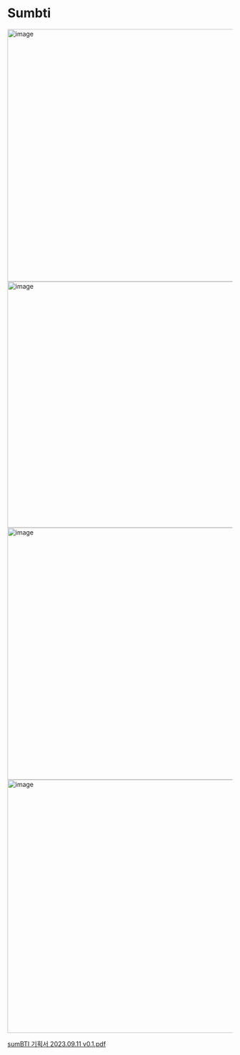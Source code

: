 # Sumbti
<img width="565" alt="image" src="https://github.com/mingkyu9/Sumbti/assets/114455898/35c82877-4ad4-421b-be04-d6f40d4bae1a">
<img width="551" alt="image" src="https://github.com/mingkyu9/Sumbti/assets/114455898/cddbd627-33d2-45ab-a437-dab1f4df93fa">
<img width="564" alt="image" src="https://github.com/mingkyu9/Sumbti/assets/114455898/7c374b7d-780f-4117-8295-cec294010879">
<img width="567" alt="image" src="https://github.com/mingkyu9/Sumbti/assets/114455898/c39a54c2-2372-4223-bc1e-4bd1c8326788">

[sumBTI 기획서 2023.09.11 v0.1.pdf](https://github.com/mingkyu9/Sumbti/files/13539017/sumBTI.2023.09.11.v0.1.pdf)
